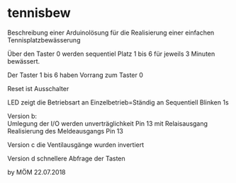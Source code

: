 # tennisbew
Beschreibung einer Arduinolösung für die Realisierung einer einfachen Tennisplatzbewässerung

  Über den Taster 0 werden sequentiel Platz 1 bis 6 für jeweils 3 Minuten bewässert.
  
  Der Taster 1 bis 6 haben Vorrang zum Taster 0
  
  Reset ist Ausschalter
  
  LED zeigt die Betriebsart an
  Einzelbetrieb=Ständig an
  Sequentiell Blinken 1s
  
  Version b:  
  Umlegung der I/O werden unverträglichkeit Pin 13 mit Relaisausgang
  Realisierung des Meldeausgangs Pin 13
  
  Version c 
  die Ventilausgänge wurden invertiert
  
  Version d 
  schnellere Abfrage der Tasten
 
 
 by MÖM 22.07.2018
